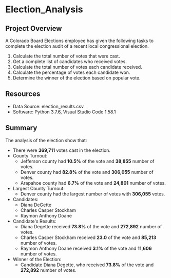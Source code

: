 # Election_Analysis

## Project Overview
A Colorado Board Elections employee has given the following tasks to complete the election audit of a recent local congressional election.

1. Calculate the total number of votes that were cast.
2. Get a complete list of candidates who received votes.
3. Calculate the total number of votes each candidate received.
4. Calculate the percentage of votes each candidate won.
5. Determine the winner of the election based on popular vote.

## Resources
- Data Source: election_results.csv
- Software: Python 3.7.6, Visual Studio Code 1.58.1

## Summary
The analysis of the election show that:
- There were **369,711** votes cast in the election.
- County Turnout:
  - Jefferson county had **10.5%** of the vote and **38,855** number of votes.
  - Denver county had **82.8%** of the vote and **306,055** number of votes.
  - Arapahoe county had **6.7%** of the vote and **24,801** number of votes.
- Largest County Turnout:
  - Denver county had the largest number of votes with **306,055** votes.
- Candidates:
  - Diana DeGette
  - Charles Casper Stockham
  - Raymon Anthony Doane
- Candidate's Results:
  - Diana Degette received **73.8%** of the vote and **272,892** number of votes.
  - Charles Casper Stockham received **23.0** of the vote and **85,213** number of votes.
  - Raymon Anthony Doane received **3.1%** of the vote and **11,606** number of votes.
- Winner of the Election:
  - Candidate Diana Degette, who received **73.8%** of the vote and **272,892** number of votes.
